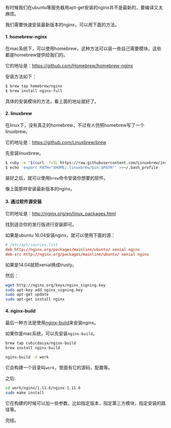 有时候我们在ubuntu等服务器用apt-get安装的nginx并不是最新的，要编译又太麻烦。

我们需要快速安装最新版本的nginx，可以用下面的方法。

#### 1. homebrew-nginx

在mac系统下，可以使用homebrew，这种方法可以装一些自己需要模块，这些都是homebrew提供给我们的。

它的地址是：https://github.com/Homebrew/homebrew-nginx

安装方法如下：

``` bash
$ brew tap homebrew/nginx
$ brew install nginx-full
```

具体的安装模块的方法，看上面的地址就好了。

#### 2. linuxbrew

在linux下，没有真正的homebrew，不过有人仿照homebrew写了一个linuxbrew。

它的地址是：https://github.com/Linuxbrew/brew

先安装linuxbrew。

``` bash
$ ruby -e "$(curl -fsSL https://raw.githubusercontent.com/Linuxbrew/install/master/install)"
$ echo 'export PATH="$HOME/.linuxbrew/bin:$PATH"' >>~/.bash_profile
```

装好之后，就可以使用`brew`命令安装你想要的软件。

像上面那样安装最新版本的nginx。

#### 3. 通过软件源安装

它的地址是：http://nginx.org/en/linux_packages.html

找到适合你的发行版进行安装即可。

如果是ubuntu 16.04安装nginx，就可以使用下面的源：

``` conf
# /etc/apt/sources.list
deb http://nginx.org/packages/mainline/ubuntu/ xenial nginx
deb-src http://nginx.org/packages/mainline/ubuntu/ xenial nginx
```

如果是14.04就把xenial换成trusty。

然后：

``` bash
wget http://nginx.org/keys/nginx_signing.key
sudo apt-key add nginx_signing.key
sudo apt-get update
sudo apt-get install nginx
```

#### 4. nginx-build

最后一种方法是使用[nginx-build](https://github.com/cubicdaiya/nginx-build)来安装nginx。

如果你是mac系统，可以先安装`nginx-build`。

``` bash
brew tap cubicdaiya/nginx-build
brew install nginx-build
```

``` bash
nginx-build -d work
```

它会构建一个目录叫`work`，里面有它的源码，配置等。

之后:

``` bash
cd work/nginx/1.11.6/nginx-1.11.6
sudo make install
```

它在构建的时候可以加一些参数，比如指定版本，指定第三方模块，指定安装的路径等。

完结。
